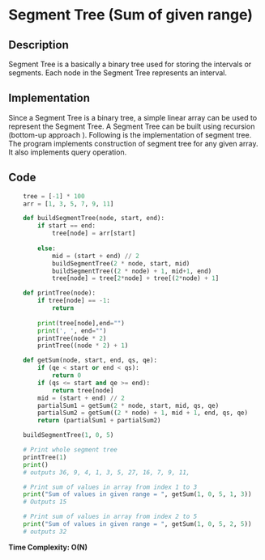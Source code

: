 # Segment Tree (Sum of given range)

## Description

Segment Tree is a basically a binary tree used for storing the intervals or segments. Each node in the Segment Tree represents an interval.

## Implementation

Since a Segment Tree is a binary tree, a simple linear array can be used to represent the Segment Tree. 
A Segment Tree can be built using recursion (bottom-up approach ).
Following is the implementation of segment tree. The program implements construction of segment tree for any given array. It also implements query operation.

## Code
```python
	tree = [-1] * 100
    arr = [1, 3, 5, 7, 9, 11]

    def buildSegmentTree(node, start, end):
        if start == end:
            tree[node] = arr[start]
        
        else:
            mid = (start + end) // 2
            buildSegmentTree(2 * node, start, mid)
            buildSegmentTree((2 * node) + 1, mid+1, end)
            tree[node] = tree[2*node] + tree[(2*node) + 1]

    def printTree(node):
        if tree[node] == -1:
            return
        
        print(tree[node],end="")
        print(', ', end="")
        printTree(node * 2)
        printTree((node * 2) + 1)

    def getSum(node, start, end, qs, qe):
        if (qe < start or end < qs):
            return 0
        if (qs <= start and qe >= end):
            return tree[node]
        mid = (start + end) // 2
        partialSum1 = getSum(2 * node, start, mid, qs, qe)
        partialSum2 = getSum((2 * node) + 1, mid + 1, end, qs, qe)
        return (partialSum1 + partialSum2)

    buildSegmentTree(1, 0, 5)

    # Print whole segment tree
    printTree(1)
    print()
    # outputs 36, 9, 4, 1, 3, 5, 27, 16, 7, 9, 11,

    # Print sum of values in array from index 1 to 3 
    print("Sum of values in given range = ", getSum(1, 0, 5, 1, 3))
    # Outputs 15

    # Print sum of values in array from index 2 to 5 
    print("Sum of values in given range = ", getSum(1, 0, 5, 2, 5))
    # outputs 32
```

__Time Complexity: O(N)__